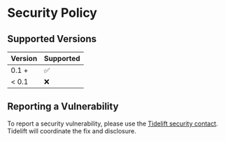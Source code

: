 # Security Policy

## Supported Versions

| Version | Supported          |
|---------| ------------------ |
| 0.1 +   | :white_check_mark: |
| < 0.1   | :x:                |

## Reporting a Vulnerability

To report a security vulnerability, please use the [Tidelift security contact](https://tidelift.com/security). Tidelift
will coordinate the fix and disclosure.
